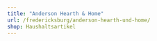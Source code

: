 ```yaml
---
title: "Anderson Hearth & Home"
url: /fredericksburg/anderson-hearth-und-home/
shop: Haushaltsartikel
---
```

